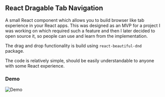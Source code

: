 ## React Dragable Tab Navigation

A small React component which allows you to build browser like tab experience in your React apps. This was designed as an MVP for a project I was working on which required such a feature and then I later decided to open source it, so people can use and learn from the implementation.

The drag and drop functionality is build using `react-beautiful-dnd` package.

The code is relatively simple, should be easily understandable to anyone with some React experience.

### Demo
![Demo](https://github.com/vipulbhj/react-draggable-tab-navigation/blob/master/demo.gif)
